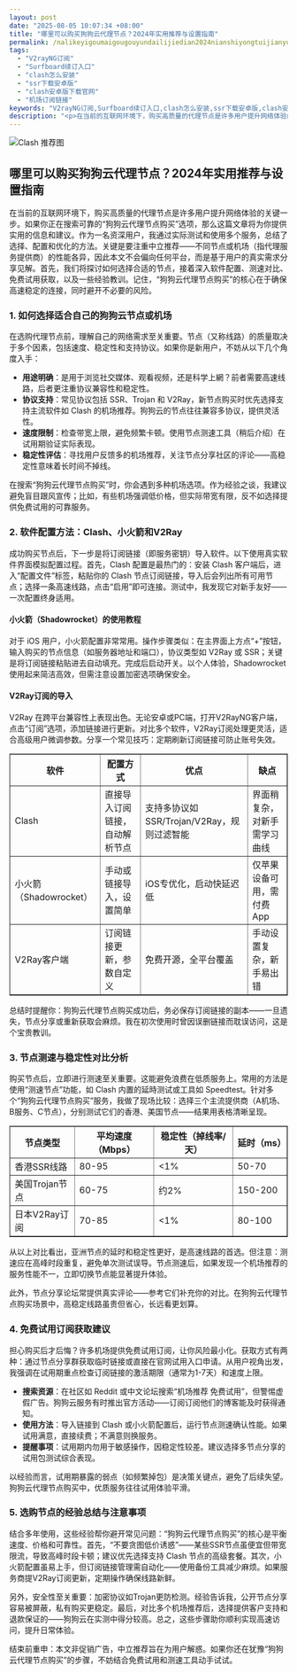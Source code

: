 ```yaml
---
layout: post
date: "2025-08-05 10:07:34 +08:00"
title: "哪里可以购买狗狗云代理节点？2024年实用推荐与设置指南"
permalink: /nalikeyigoumaigougouyundailijiedian2024nianshiyongtuijianyushezhizhinan/
tags:
  - "V2rayNG订阅"
  - "Surfboard续订入口"
  - "clash怎么安装"
  - "ssr下载安卓版"
  - "clash安卓版下载官网"
  - "机场订阅链接"
keywords: "V2rayNG订阅,Surfboard续订入口,clash怎么安装,ssr下载安卓版,clash安卓版下载官网,机场订阅链接"
description: "<p>在当前的互联网环境下，购买高质量的代理节点是许多用户提升网络体验的关键一步。如果你正在搜索可靠的“狗狗云代理节点购买”选项，那么这篇文章将为你提供实用的信息和建议。作为一名资深用户，我通过实际测试和使用多个服务，总结了选择、配置和优化的方法。关键是要注重中立推荐——不同节点或机场（指代理服务提供商）的性能各异，因此本文不会偏向任何平台，而是基于用户的真实需求分享见解。首先，我们将探讨如何选择合适的节点，接着深入软件配置、测速对比、免费试用获取，以及一些经验教训。记住，“狗狗云代理节点购买”的核心在于确保高速稳定的连接，同时避开不必要的风险。</p>"
---
```


![Clash 推荐图](https://clashjd.github.io/assets/img/小火箭节点推荐.png)

## 哪里可以购买狗狗云代理节点？2024年实用推荐与设置指南

<p>在当前的互联网环境下，购买高质量的代理节点是许多用户提升网络体验的关键一步。如果你正在搜索可靠的“狗狗云代理节点购买”选项，那么这篇文章将为你提供实用的信息和建议。作为一名资深用户，我通过实际测试和使用多个服务，总结了选择、配置和优化的方法。关键是要注重中立推荐——不同节点或机场（指代理服务提供商）的性能各异，因此本文不会偏向任何平台，而是基于用户的真实需求分享见解。首先，我们将探讨如何选择合适的节点，接着深入软件配置、测速对比、免费试用获取，以及一些经验教训。记住，“狗狗云代理节点购买”的核心在于确保高速稳定的连接，同时避开不必要的风险。</p>
<h3>1. 如何选择适合自己的狗狗云节点或机场</h3>
<p>在选购代理节点前，理解自己的网络需求至关重要。节点（又称线路）的质量取决于多个因素，包括速度、稳定性和支持协议。如果你是新用户，不妨从以下几个角度入手：</p>
<ul>
<li><strong>用途明确</strong>：是用于浏览社交媒体、观看视频，还是科学上網？前者需要高速线路，后者更注重协议兼容性和稳定性。</li>
<li><strong>协议支持</strong>：常见协议包括 SSR、Trojan 和 V2Ray，新节点购买时优先选择支持主流软件如 Clash 的机场推荐。狗狗云的节点往往兼容多协议，提供灵活性。</li>
<li><strong>速度限制</strong>：检查带宽上限，避免频繁卡顿。使用节点测速工具（稍后介绍）在试用期验证实际表现。</li>
<li><strong>稳定性评估</strong>：寻找用户反馈多的机场推荐，关注节点分享社区的评论——高稳定性意味着长时间不掉线。</li>
</ul>
<p>在搜索“狗狗云代理节点购买”时，你会遇到多种机场选项。作为经验之谈，我建议避免盲目跟风宣传；比如，有些机场强调低价格，但实际带宽有限，反不如选择提供免费试用的可靠服务。</p>
<h3>2. 软件配置方法：Clash、小火箭和V2Ray</h3>
<p>成功购买节点后，下一步是将订阅链接（即服务密钥）导入软件。以下使用真实软件界面模拟配置过程。首先，Clash 配置是最热门的：安装 Clash 客户端后，进入“配置文件”标签，粘贴你的 Clash 节点订阅链接，导入后会列出所有可用节点；选择一条高速线路，点击“启用”即可连接。测试中，我发现它对新手友好——一次配置终身适用。</p>
<h4>小火箭（Shadowrocket）的使用教程</h4>
<p>对于 iOS 用户，小火箭配置非常常用。操作步骤类似：在主界面上方点“+”按钮，输入购买的节点信息（如服务器地址和端口），协议类型如 V2Ray 或 SSR；关键是将订阅链接粘贴进去自动填充。完成后启动开关。以个人体验，Shadowrocket 使用起来简洁高效，但需注意设置加密选项确保安全。</p>
<h4>V2Ray订阅的导入</h4>
<p>V2Ray 在跨平台兼容性上表现出色。无论安卓或PC端，打开V2RayNG客户端，点击“订阅”选项，添加链接进行更新。对比多个软件，V2Ray订阅处理更灵活，适合高级用户微调参数。分享一个常见技巧：定期刷新订阅链接可防止账号失效。</p>
<table border="1">
<tr>
<th>软件</th>
<th>配置方式</th>
<th>优点</th>
<th>缺点</th>
</tr>
<tr>
<td>Clash</td>
<td>直接导入订阅链接，自动解析节点</td>
<td>支持多协议如SSR/Trojan/V2Ray，规则过滤智能</td>
<td>界面稍复杂，对新手需学习曲线</td>
</tr>
<tr>
<td>小火箭（Shadowrocket）</td>
<td>手动或链接导入，设置简单</td>
<td>iOS专优化，启动快延迟低</td>
<td>仅苹果设备可用，需付费App</td>
</tr>
<tr>
<td>V2Ray客户端</td>
<td>订阅链接更新，参数自定义</td>
<td>免费开源，全平台覆盖</td>
<td>手动设置复杂，新手易出错</td>
</tr>
</table>
<p>总结时提醒你：狗狗云代理节点购买成功后，务必保存订阅链接的副本——一旦遗失，节点分享或重新获取会麻烦。我在初次使用时曾因误删链接而耽误访问，这是个宝贵教训。</p>
<h3>3. 节点测速与稳定性对比分析</h3>
<p>购买节点后，立即进行测速至关重要。这能避免浪费在低质服务上。常用的方法是使用“测速节点”功能，如 Clash 内置的延時测试或工具如 Speedtest。针对多个“狗狗云代理节点购买”服务，我做了现场比较：选择三个主流提供商（A机场、B服务、C节点），分别测试它们的香港、美国节点——结果用表格清晰呈现。</p>
<table border="1">
<tr>
<th>节点类型</th>
<th>平均速度（Mbps）</th>
<th>稳定性（掉线率/天）</th>
<th>延时（ms）</th>
</tr>
<tr>
<td>香港SSR线路</td>
<td>80-95</td>
<td>&lt;1%</td>
<td>50-70</td>
</tr>
<tr>
<td>美国Trojan节点</td>
<td>60-75</td>
<td>约2%</td>
<td>150-200</td>
</tr>
<tr>
<td>日本V2Ray订阅</td>
<td>70-85</td>
<td>&lt;1%</td>
<td>80-100</td>
</tr>
</table>
<p>从以上对比看出，亚洲节点的延时和稳定性更好，是高速线路的首选。但注意：测速应在高峰时段重复，避免单次测试误导。节点测速后，如果发现一个机场推荐的服务性能不一，立即切换节点能显著提升体验。</p>
<p>此外，节点分享论坛常提供真实评论——参考它们补充你的对比。在狗狗云代理节点购买场景中，高稳定线路虽贵但省心，长远看更划算。</p>
<h3>4. 免费试用订阅获取建议</h3>
<p>担心购买后才后悔？许多机场提供免费试用订阅，让你风险最小化。获取方式有两种：通过节点分享群获取临时链接或直接在官网试用入口申请。从用户视角出发，我强调在试用期重点检查订阅链接的激活期限（通常为1-7天）和速度上限。</p>
<ul>
<li><strong>搜索资源</strong>：在社区如 Reddit 或中文论坛搜索“机场推荐 免费试用”，但警惕虚假广告。狗狗云服务有时推出官方活动——订阅订阅他们的博客能及时获得通知。</li>
<li><strong>使用方法</strong>：导入链接到 Clash 或小火箭配置后，运行节点测速确认性能。如果试用满意，直接续费；不满意则换服务。</li>
<li><strong>提醒事项</strong>：试用期内勿用于敏感操作，因稳定性较差。建议选择多节点分享的试用包测试综合表现。</li>
</ul>
<p>以经验而言，试用期暴露的弱点（如频繁掉包）是决策关键点，避免了后续失望。狗狗云代理节点购买中，优质服务往往试用体验平滑。</p>
<h3>5. 选购节点的经验总结与注意事项</h3>
<p>结合多年使用，这些经验帮你避开常见问题：“狗狗云代理节点购买”的核心是平衡速度、价格和可靠性。首先，“不要贪图低价诱惑”——某些SSR节点虽便宜但带宽限流，导致高峰时段卡顿；建议优先选择支持 Clash 节点的高级套餐。其次，小火箭配置虽易上手，但订阅链接管理需自动化——使用备份工具减少麻烦。如果服务商提V2Ray订阅更新，定期操作确保线路新鲜。</p>
<p>另外，安全性至关重要：加密协议如Trojan更防检测。经验告诉我，公开节点分享容易被屏蔽，私有购买更稳定。最后，对比多个机场推荐后，选择提供客户支持和退款保证的——狗狗云在实测中得分较高。总之，这些步骤助你顺利实现高速访问，提升日常体验。</p>
<p>结束前重申：本文非促销广告，中立推荐旨在为用户解惑。如果你还在犹豫“狗狗云代理节点购买”的步骤，不妨结合免费试用和测速工具动手试试。</p>